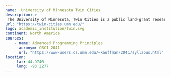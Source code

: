 ```yaml
---
name:  University of Minnesota Twin Cities 
description: >
 The University of Minnesota, Twin Cities is a public land-grant research university in the Twin Cities of Minneapolis and Saint Paul, Minnesota. 
url: "https://twin-cities.umn.edu/"
logo: academic_institution/twin.svg
continent: North America
courses:
    - name: Advanced Programming Principles 
      acronym: CSCI 2041
      url: "https://www-users.cs.umn.edu/~kauffman/2041/syllabus.html"
location:
     lat: 44.9740
     long: -93.2277
---
```

